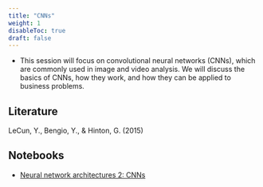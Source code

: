 ```yaml
---
title: "CNNs"
weight: 1
disableToc: true
draft: false
---
```



* This session will focus on convolutional neural networks (CNNs), which are commonly used in image and video analysis. We will discuss the basics of CNNs, how they work, and how they can be applied to business problems.

## Literature

LeCun, Y., Bengio, Y., & Hinton, G. (2015)

   
## Notebooks

* [Neural network architectures 2: CNNs]()


